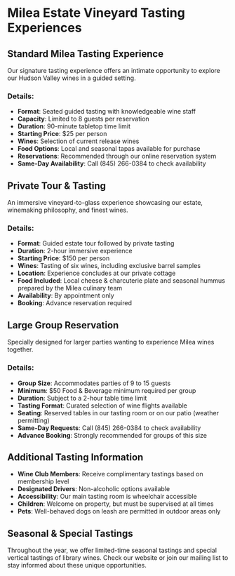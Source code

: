 # Milea Estate Vineyard Tasting Experiences

## Standard Milea Tasting Experience

Our signature tasting experience offers an intimate opportunity to explore our Hudson Valley wines in a guided setting.

### Details:
- **Format**: Seated guided tasting with knowledgeable wine staff
- **Capacity**: Limited to 8 guests per reservation
- **Duration**: 90-minute tabletop time limit
- **Starting Price**: $25 per person
- **Wines**: Selection of current release wines
- **Food Options**: Local and seasonal tapas available for purchase
- **Reservations**: Recommended through our online reservation system
- **Same-Day Availability**: Call (845) 266-0384 to check availability

## Private Tour & Tasting

An immersive vineyard-to-glass experience showcasing our estate, winemaking philosophy, and finest wines.

### Details:
- **Format**: Guided estate tour followed by private tasting
- **Duration**: 2-hour immersive experience
- **Starting Price**: $150 per person
- **Wines**: Tasting of six wines, including exclusive barrel samples
- **Location**: Experience concludes at our private cottage
- **Food Included**: Local cheese & charcuterie plate and seasonal hummus prepared by the Milea culinary team
- **Availability**: By appointment only
- **Booking**: Advance reservation required

## Large Group Reservation

Specially designed for larger parties wanting to experience Milea wines together.

### Details:
- **Group Size**: Accommodates parties of 9 to 15 guests
- **Minimum**: $50 Food & Beverage minimum required per group
- **Duration**: Subject to a 2-hour table time limit
- **Tasting Format**: Curated selection of wine flights available
- **Seating**: Reserved tables in our tasting room or on our patio (weather permitting)
- **Same-Day Requests**: Call (845) 266-0384 to check availability
- **Advance Booking**: Strongly recommended for groups of this size

## Additional Tasting Information

- **Wine Club Members**: Receive complimentary tastings based on membership level
- **Designated Drivers**: Non-alcoholic options available
- **Accessibility**: Our main tasting room is wheelchair accessible
- **Children**: Welcome on property, but must be supervised at all times
- **Pets**: Well-behaved dogs on leash are permitted in outdoor areas only

## Seasonal & Special Tastings

Throughout the year, we offer limited-time seasonal tastings and special vertical tastings of library wines. Check our website or join our mailing list to stay informed about these unique opportunities.